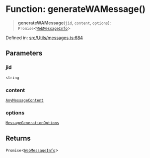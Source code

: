 # Function: generateWAMessage()

> **generateWAMessage**(`jid`, `content`, `options`): `Promise`\<[`WebMessageInfo`](../namespaces/proto/classes/WebMessageInfo.md)\>

Defined in: [src/Utils/messages.ts:684](https://github.com/Fokusdotid/Baileys/blob/e5a24e138f3b69cf124e0406999e537d5c9a6c18/src/Utils/messages.ts#L684)

## Parameters

### jid

`string`

### content

[`AnyMessageContent`](../type-aliases/AnyMessageContent.md)

### options

[`MessageGenerationOptions`](../type-aliases/MessageGenerationOptions.md)

## Returns

`Promise`\<[`WebMessageInfo`](../namespaces/proto/classes/WebMessageInfo.md)\>

